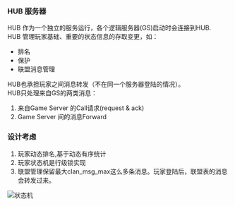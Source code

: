 ### HUB 服务器

HUB 作为一个独立的服务运行，各个逻辑服务器(GS)启动时会连接到HUB.      
HUB 管理玩家基础、重要的状态信息的存取变更，如：    

* 排名    
* 保护
* 联盟消息管理   

HUB也承担玩家之间消息转发（不在同一个服务器登陆的情况）。     
HUB只处理来自GS的两类消息：   

1. 来自Game Server 的Call请求(request & ack)     
2. Game Server 间的消息Forward      

### 设计考虑
1. 玩家动态排名,基于动态有序统计      
2. 玩家状态机是行级锁实现       
3. 联盟管理保留最大clan_msg_max这么多条消息。玩家登陆后，联盟表的消息会转发过来。

![状态机](https://github.com/xtaci/gonet/raw/develop/doc/fsm.png)
